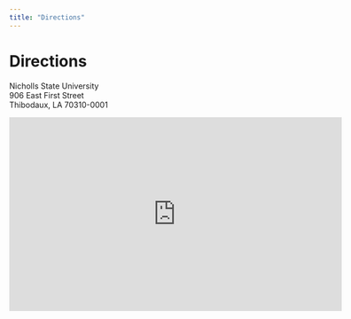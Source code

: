 ```yaml
---
title: "Directions"
---
```


Directions
==========

Nicholls State University  
906 East First Street  
Thibodaux, LA 70310-0001

<iframe width="600" height="350" frameborder="0" scrolling="no" marginheight="0" marginwidth="0" src="http://maps.google.com/maps?f=q&amp;source=s_q&amp;hl=en&amp;geocode=&amp;q=Nicholls+State+University,+Thibodaux,+LA+906+East+First+Street&amp;aq=&amp;sll=29.791867,-90.802002&amp;sspn=0.019869,0.046756&amp;vpsrc=0&amp;ie=UTF8&amp;hq=906+East+First+Street&amp;hnear=Nicholls+State+University,+Thibodaux,+Louisiana+70301&amp;t=m&amp;z=14&amp;iwloc=A&amp;cid=9394714185730256523&amp;ll=29.794641,-90.801433&amp;output=embed"></iframe>
